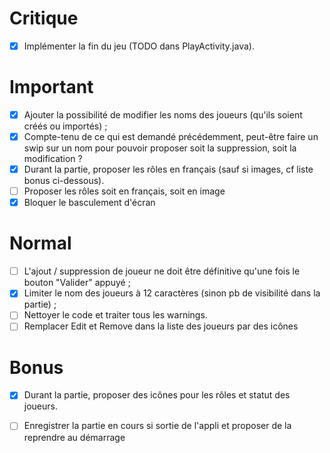 # Critique
- [x] Implémenter la fin du jeu (TODO dans PlayActivity.java).

# Important
- [x] Ajouter la possibilité de modifier les noms des joueurs (qu'ils soient créés ou importés) ;
- [x] Compte-tenu de ce qui est demandé précédemment, peut-être faire un swip sur un nom pour pouvoir proposer soit la suppression, soit la modification ?
- [x] Durant la partie, proposer les rôles en français (sauf si images, cf liste bonus ci-dessous).
- [ ] Proposer les rôles soit en français, soit en image
- [x] Bloquer le basculement d'écran

# Normal
- [ ] L'ajout / suppression de joueur ne doit être définitive qu'une fois le bouton "Valider" appuyé ;
- [x] Limiter le nom des joueurs à 12 caractères (sinon pb de visibilité dans la partie) ;
- [ ] Nettoyer le code et traiter tous les warnings.
- [ ] Remplacer Edit et Remove dans la liste des joueurs par des icônes

# Bonus
- [x] Durant la partie, proposer des icônes pour les rôles et statut des joueurs.
- [ ] Enregistrer la partie en cours si sortie de l'appli et proposer de la reprendre au démarrage

